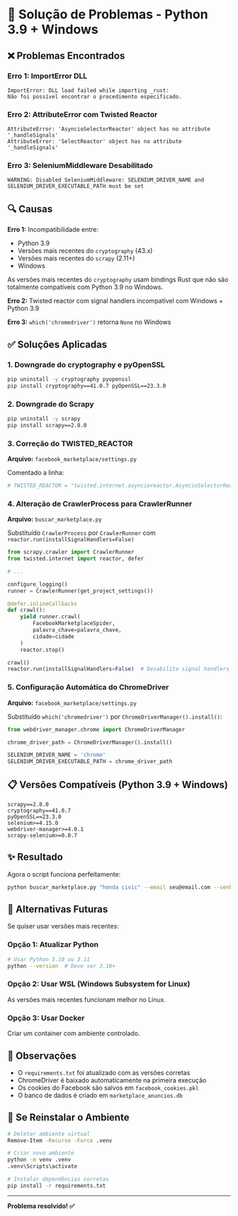 # 🔧 Solução de Problemas - Python 3.9 + Windows

## ❌ Problemas Encontrados

### Erro 1: ImportError DLL
```
ImportError: DLL load failed while importing _rust: 
Não foi possível encontrar o procedimento especificado.
```

### Erro 2: AttributeError com Twisted Reactor
```
AttributeError: 'AsyncioSelectorReactor' object has no attribute '_handleSignals'
AttributeError: 'SelectReactor' object has no attribute '_handleSignals'
```

### Erro 3: SeleniumMiddleware Desabilitado
```
WARNING: Disabled SeleniumMiddleware: SELENIUM_DRIVER_NAME and 
SELENIUM_DRIVER_EXECUTABLE_PATH must be set
```

## 🔍 Causas

**Erro 1:** Incompatibilidade entre:
- Python 3.9
- Versões mais recentes do `cryptography` (43.x)
- Versões mais recentes do `scrapy` (2.11+)
- Windows

As versões mais recentes do `cryptography` usam bindings Rust que não são totalmente compatíveis com Python 3.9 no Windows.

**Erro 2:** Twisted reactor com signal handlers incompatível com Windows + Python 3.9

**Erro 3:** `which('chromedriver')` retorna `None` no Windows

## ✅ Soluções Aplicadas

### 1. Downgrade do cryptography e pyOpenSSL

```bash
pip uninstall -y cryptography pyopenssl
pip install cryptography==41.0.7 pyOpenSSL==23.3.0
```

### 2. Downgrade do Scrapy

```bash
pip uninstall -y scrapy
pip install scrapy==2.8.0
```

### 3. Correção do TWISTED_REACTOR

**Arquivo:** `facebook_marketplace/settings.py`

Comentado a linha:
```python
# TWISTED_REACTOR = "twisted.internet.asyncioreactor.AsyncioSelectorReactor"
```

### 4. Alteração de CrawlerProcess para CrawlerRunner

**Arquivo:** `buscar_marketplace.py`

Substituído `CrawlerProcess` por `CrawlerRunner` com `reactor.run(installSignalHandlers=False)`

```python
from scrapy.crawler import CrawlerRunner
from twisted.internet import reactor, defer

# ...

configure_logging()
runner = CrawlerRunner(get_project_settings())

@defer.inlineCallbacks
def crawl():
    yield runner.crawl(
        FacebookMarketplaceSpider,
        palavra_chave=palavra_chave,
        cidade=cidade
    )
    reactor.stop()

crawl()
reactor.run(installSignalHandlers=False)  # Desabilita signal handlers para evitar erro no Windows
```

### 5. Configuração Automática do ChromeDriver

**Arquivo:** `facebook_marketplace/settings.py`

Substituído `which('chromedriver')` por `ChromeDriverManager().install()`:

```python
from webdriver_manager.chrome import ChromeDriverManager

chrome_driver_path = ChromeDriverManager().install()

SELENIUM_DRIVER_NAME = 'chrome'
SELENIUM_DRIVER_EXECUTABLE_PATH = chrome_driver_path
```

## 📋 Versões Compatíveis (Python 3.9 + Windows)

```
scrapy==2.8.0
cryptography==41.0.7
pyOpenSSL==23.3.0
selenium>=4.15.0
webdriver-manager>=4.0.1
scrapy-selenium>=0.0.7
```

## ✨ Resultado

Agora o script funciona perfeitamente:

```bash
python buscar_marketplace.py "honda civic" --email seu@email.com --senha sua_senha
```

## 🎯 Alternativas Futuras

Se quiser usar versões mais recentes:

### Opção 1: Atualizar Python
```bash
# Usar Python 3.10 ou 3.11
python --version  # Deve ser 3.10+
```

### Opção 2: Usar WSL (Windows Subsystem for Linux)
As versões mais recentes funcionam melhor no Linux.

### Opção 3: Usar Docker
Criar um container com ambiente controlado.

## 📝 Observações

- O `requirements.txt` foi atualizado com as versões corretas
- ChromeDriver é baixado automaticamente na primeira execução
- Os cookies do Facebook são salvos em `facebook_cookies.pkl`
- O banco de dados é criado em `marketplace_anuncios.db`

## 🔄 Se Reinstalar o Ambiente

```bash
# Deletar ambiente virtual
Remove-Item -Recurse -Force .venv

# Criar novo ambiente
python -m venv .venv
.venv\Scripts\activate

# Instalar dependências corretas
pip install -r requirements.txt
```

---

**Problema resolvido! ✅**
